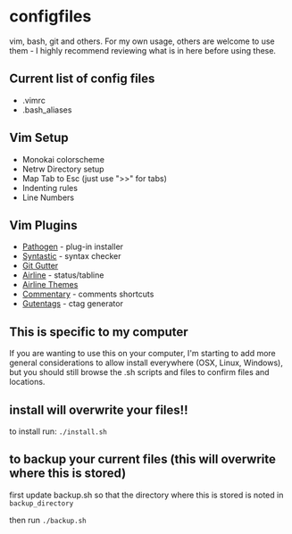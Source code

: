 # configfiles
vim, bash, git and others.
For my own usage, others are welcome to use them - I highly recommend reviewing what is in here before using these.

## Current list of config files
* .vimrc
* .bash_aliases

## Vim Setup
* Monokai colorscheme
* Netrw Directory setup
* Map Tab to Esc (just use ">>" for tabs)
* Indenting rules
* Line Numbers

## Vim Plugins
* [Pathogen](https://github.com/tpope/vim-pathogen) - plug-in installer
* [Syntastic](https://github.com/vim-syntastic/syntastic) - syntax checker
* [Git Gutter](https://github.com/airblade/vim-gitgutter)
* [Airline](https://github.com/vim-airline/vim-airline) - status/tabline
* [Airline Themes](https://github.com/vim-airline/vim-airline-themes)
* [Commentary](https://github.com/tpope/vim-commentary) - comments shortcuts
* [Gutentags](https://github.com/ludovicchabant/vim-gutentags.git) - ctag generator

## This is specific to my computer
If you are wanting to use this on your computer, I'm starting to add more general
considerations to allow install everywhere (OSX, Linux, Windows), but you
should still browse the .sh scripts and files to confirm files and locations.

## install will overwrite your files!!
to install run:  `./install.sh`

## to backup your current files (this will overwrite where this is stored)
first update backup.sh so that the directory where this is stored is noted in `backup_directory`

then run `./backup.sh`
